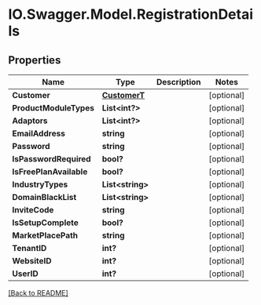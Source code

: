 # IO.Swagger.Model.RegistrationDetails
## Properties

Name | Type | Description | Notes
------------ | ------------- | ------------- | -------------
**Customer** | [**CustomerT**](CustomerT.md) |  | [optional] 
**ProductModuleTypes** | **List&lt;int?&gt;** |  | [optional] 
**Adaptors** | **List&lt;int?&gt;** |  | [optional] 
**EmailAddress** | **string** |  | [optional] 
**Password** | **string** |  | [optional] 
**IsPasswordRequired** | **bool?** |  | [optional] 
**IsFreePlanAvailable** | **bool?** |  | [optional] 
**IndustryTypes** | **List&lt;string&gt;** |  | [optional] 
**DomainBlackList** | **List&lt;string&gt;** |  | [optional] 
**InviteCode** | **string** |  | [optional] 
**IsSetupComplete** | **bool?** |  | [optional] 
**MarketPlacePath** | **string** |  | [optional] 
**TenantID** | **int?** |  | [optional] 
**WebsiteID** | **int?** |  | [optional] 
**UserID** | **int?** |  | [optional] 

 [[Back to README]](../README.md)

